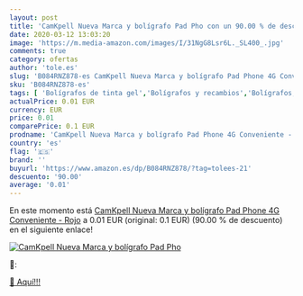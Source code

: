 ```yaml
---
layout: post
title: 'CamKpell Nueva Marca y bolígrafo Pad Pho con un 90.00 % de descuento'
date: 2020-03-12 13:03:20
image: 'https://m.media-amazon.com/images/I/31NgG8Lsr6L._SL400_.jpg'
comments: true
category: ofertas
author: 'tole.es'
slug: 'B084RNZ878-es CamKpell Nueva Marca y bolígrafo Pad Phone 4G Conveniente...'
sku: 'B084RNZ878-es'
tags: [ 'Bolígrafos de tinta gel','Bolígrafos y recambios','Bolígrafos, lápices y útiles de escritura','Oficina y papelería','Recambios para bolígrafos y plumas','bolígrafo', ]
actualPrice: 0.01 EUR
currency: EUR
price: 0.01
comparePrice: 0.1 EUR
prodname: 'CamKpell Nueva Marca y bolígrafo Pad Phone 4G Conveniente - Rojo'
country: 'es'
flag: '🇪🇸'
brand: ''
buyurl: 'https://www.amazon.es/dp/B084RNZ878/?tag=tolees-21'
descuento: '90.00'
average: '0.01'
---
```


En este momento está [CamKpell Nueva Marca y bolígrafo Pad Phone 4G Conveniente - Rojo](https://www.amazon.es/dp/B084RNZ878/?tag=tolees-21) a 0.01 EUR (original: 0.1 EUR) (90.00 %  de descuento) en el siguiente enlace!

[![CamKpell Nueva Marca y bolígrafo Pad Pho](https://m.media-amazon.com/images/I/31NgG8Lsr6L._SL400_.jpg)](https://www.amazon.es/dp/B084RNZ878/?tag=tolees-21)

🔎:


[🛒 Aquí!!!](https://www.amazon.es/dp/B084RNZ878/?tag=tolees-21)
